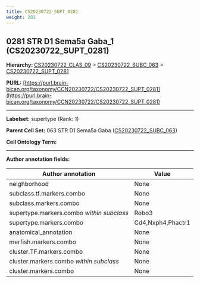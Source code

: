 ```yaml
---
title: CS20230722_SUPT_0281
weight: 281
---
```

## 0281 STR D1 Sema5a Gaba_1 (CS20230722_SUPT_0281)
<b>Hierarchy: </b>
[CS20230722_CLAS_09](../CS20230722_CLAS_09) >
[CS20230722_SUBC_063](../CS20230722_SUBC_063) >
[CS20230722_SUPT_0281](../CS20230722_SUPT_0281)

**PURL:** [https://purl.brain-bican.org/taxonomy/CCN20230722/CS20230722_SUPT_0281](https://purl.brain-bican.org/taxonomy/CCN20230722/CS20230722_SUPT_0281)

---


**Labelset:** supertype (Rank: 1)

**Parent Cell Set:** 063 STR D1 Sema5a Gaba ([CS20230722_SUBC_063](../CS20230722_SUBC_063))



**Cell Ontology Term:** 

[MARKER GENES.]: #


---

[TRANSFERRED ANNOTATIONS.]: #


[AUTHOR ANNOTATION FIELDS.]: #


**Author annotation fields:**

| Author annotation | Value |
|-------------------|-------|
|neighborhood|None|
|subclass.tf.markers.combo|None|
|subclass.markers.combo|None|
|supertype.markers.combo _within subclass_|Robo3|
|supertype.markers.combo|Cd4,Nxph4,Phactr1|
|anatomical_annotation|None|
|merfish.markers.combo|None|
|cluster.TF.markers.combo|None|
|cluster.markers.combo _within subclass_|None|
|cluster.markers.combo|None|
